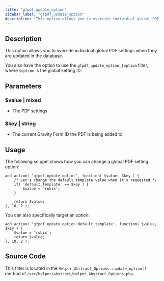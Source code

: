 ```yaml
---
title: "gfpdf_update_option"
sidebar_label: "gfpdf_update_option"
description: "This option allows you to override individual global PDF settings when they are updated in the database. "
---
```


## Description

This option allows you to override individual global PDF settings when they are updated in the database.

You also have the option to use the `gfpdf_update_option_$option` filter, where `$option` is the global setting ID.

## Parameters

### $value | mixed
*  The PDF settings

### $key | string
*  The current Gravity Form ID the PDF is being added to

## Usage

The following snippet shows how you can change a global PDF setting option:

```
add_action( 'gfpdf_update_option', function( $value, $key ) {
	/* Let's change the default template value when it's requested */
	if( 'default_template' == $key ) {
		$value = 'rubix';
	}

	return $value;
}, 10, 2 );
```


You can also specifically target an option:

```
add_action( 'gfpdf_update_option_default_template', function( $value, $key ) {
	$value = 'rubix';
	return $value;
}, 10, 2 );
```

## Source Code

This filter is located in the `Helper_Abstract_Options::update_option()` method of `/src/helper/abstract/Helper_Abstract_Options.php`.